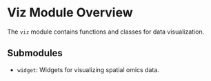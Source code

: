 # Viz Module Overview

The `viz` module contains functions and classes for data visualization.

## Submodules

- `widget`: Widgets for visualizing spatial omics data.

